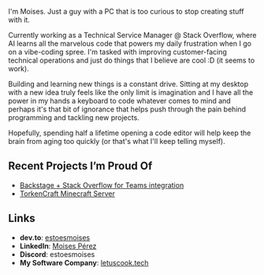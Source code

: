 I'm Moises. Just a guy with a PC that is too curious to stop creating stuff with it.

Currently working as a Technical Service Manager @ Stack Overflow, where AI learns all the marvelous code that powers my daily frustration when I go on a vibe-coding spree. I'm tasked with improving customer-facing technical operations and just do things that I believe are cool :D (it seems to work).

Building and learning new things is a constant drive. Sitting at my desktop with a new idea truly feels like the only limit is imagination and I have all the power in my hands a keyboard to code whatever comes to mind and perhaps it's that bit of ignorance that helps push through the pain behind programming and tackling new projects.

Hopefully, spending half a lifetime opening a code editor will help keep the brain from aging too quickly (or that's what I'll keep telling myself).
  
## Recent Projects I’m Proud Of

* [Backstage + Stack Overflow for Teams integration](https://github.com/StackExchange/backstage-stackoverflow)
* [TorkenCraft Minecraft Server](https://torkencraft.es/)

## Links

* **dev.to**: [estoesmoises](https://dev.to/estoesmoises)
* **LinkedIn**: [Moises Pérez](https://www.linkedin.com/in/moisesiperez/)
* **Discord**: estoesmoises
* **My Software Company**: [letuscook.tech](https://letuscook.tech/)
